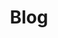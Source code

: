 ---
layout: blogs
title: Blog
image: /assets/uploads/story.jpg
headline: The <strong>blog</strong>.
headline_para: 
showcategories: true
---